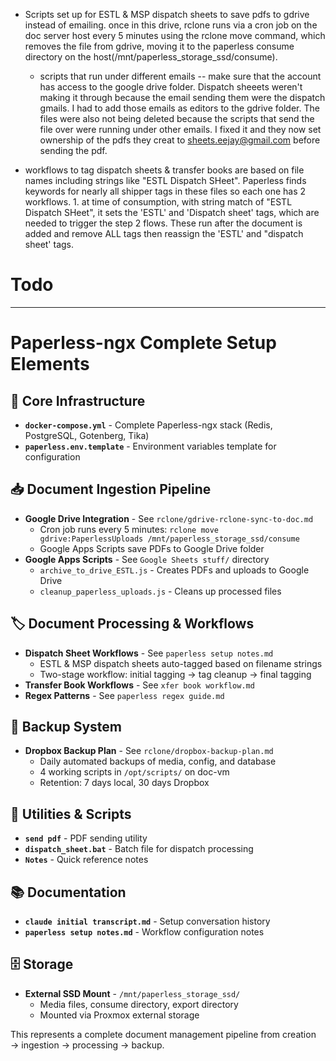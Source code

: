 - Scripts set up for ESTL & MSP dispatch sheets to save pdfs to gdrive instead of emailing. once in this drive, rclone runs via a cron job on the doc server host every 5 minutes using the rclone move command, which removes the file from gdrive, moving it to the paperless consume directory on the host(/mnt/paperless_storage_ssd/consume).

  - scripts that run under different emails -- make sure that the account has access to the google drive folder. Dispatch sheeets weren't making it through because the email sending them were the dispatch gmails. I had to add those emails as editors to the gdrive folder. The files were also not being deleted because the scripts that send the file over were running under other emails. I fixed it and they now set ownership of the pdfs they creat to sheets.eejay@gmail.com before sending the pdf.

- workflows to tag dispatch sheets & transfer books are based on file names including strings like "ESTL Dispatch SHeet". Paperless finds keywords for nearly all shipper tags in these files so each one has 2 workflows. 1. at time of consumption, with string match of "ESTL Dispatch SHeet", it sets the 'ESTL' and 'Dispatch sheet' tags, which are needed to trigger the step 2 flows. These run after the document is added and remove ALL tags then reassign the 'ESTL' and "dispatch sheet' tags.

# Todo

---

# Paperless-ngx Complete Setup Elements

## 🐳 **Core Infrastructure**

- **`docker-compose.yml`** - Complete Paperless-ngx stack (Redis, PostgreSQL, Gotenberg, Tika)
- **`paperless.env.template`** - Environment variables template for configuration

## 📥 **Document Ingestion Pipeline**

- **Google Drive Integration** - See `rclone/gdrive-rclone-sync-to-doc.md`
  - Cron job runs every 5 minutes: `rclone move gdrive:PaperlessUploads /mnt/paperless_storage_ssd/consume`
  - Google Apps Scripts save PDFs to Google Drive folder
- **Google Apps Scripts** - See `Google Sheets stuff/` directory
  - `archive_to_drive_ESTL.js` - Creates PDFs and uploads to Google Drive
  - `cleanup_paperless_uploads.js` - Cleans up processed files

## 🏷️ **Document Processing & Workflows**

- **Dispatch Sheet Workflows** - See `paperless setup notes.md`
  - ESTL & MSP dispatch sheets auto-tagged based on filename strings
  - Two-stage workflow: initial tagging → tag cleanup → final tagging
- **Transfer Book Workflows** - See `xfer book workflow.md`
- **Regex Patterns** - See `paperless regex guide.md`

## 💾 **Backup System**

- **Dropbox Backup Plan** - See `rclone/dropbox-backup-plan.md`
  - Daily automated backups of media, config, and database
  - 4 working scripts in `/opt/scripts/` on doc-vm
  - Retention: 7 days local, 30 days Dropbox

## 🔧 **Utilities & Scripts**

- **`send pdf`** - PDF sending utility
- **`dispatch_sheet.bat`** - Batch file for dispatch processing
- **`Notes`** - Quick reference notes

## 📚 **Documentation**

- **`claude initial transcript.md`** - Setup conversation history
- **`paperless setup notes.md`** - Workflow configuration notes

## 🗄️ **Storage**

- **External SSD Mount** - `/mnt/paperless_storage_ssd/`
  - Media files, consume directory, export directory
  - Mounted via Proxmox external storage

This represents a complete document management pipeline from creation → ingestion → processing → backup.
